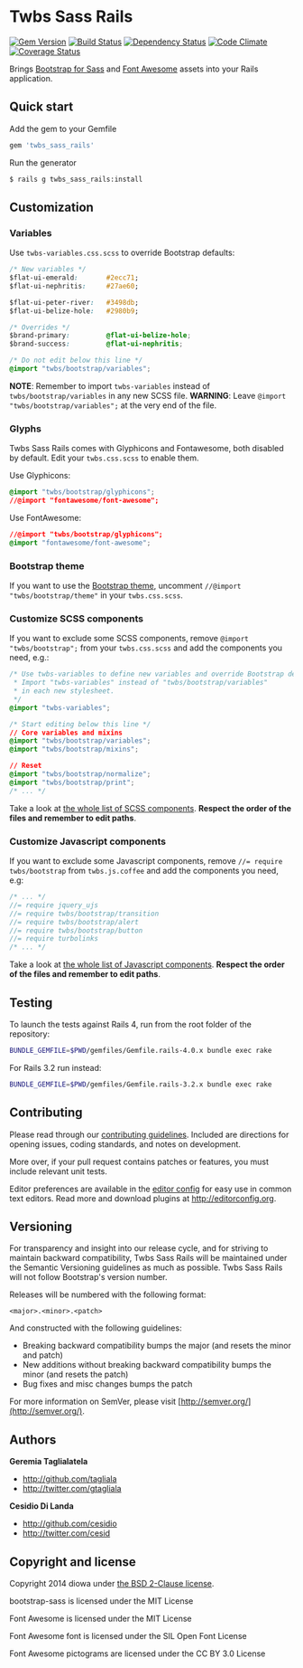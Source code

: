 # Twbs Sass Rails
[![Gem Version](https://badge.fury.io/rb/twbs_sass_rails.png)](http://badge.fury.io/rb/twbs_sass_rails)
[![Build Status](https://secure.travis-ci.org/diowa/twbs_sass_rails.png?branch=master)](https://travis-ci.org/diowa/twbs_sass_rails)
[![Dependency Status](https://gemnasium.com/diowa/twbs_sass_rails.png)](https://gemnasium.com/diowa/twbs_sass_rails)
[![Code Climate](https://codeclimate.com/github/diowa/twbs_sass_rails.png)](https://codeclimate.com/github/diowa/twbs_sass_rails)
[![Coverage Status](https://coveralls.io/repos/diowa/twbs_sass_rails/badge.png?branch=master)](https://coveralls.io/r/diowa/twbs_sass_rails)

Brings [Bootstrap for Sass](http://getbootstrap.com/) and [Font Awesome](http://fontawesome.io) assets into your Rails application.



## Quick start

Add the gem to your Gemfile
```rb
gem 'twbs_sass_rails'
```

Run the generator
```bash
$ rails g twbs_sass_rails:install
```



## Customization

### Variables
Use `twbs-variables.css.scss` to override Bootstrap defaults:
```css
/* New variables */
$flat-ui-emerald:       #2ecc71;
$flat-ui-nephritis:     #27ae60;

$flat-ui-peter-river:   #3498db;
$flat-ui-belize-hole:   #2980b9;

/* Overrides */
$brand-primary:         @flat-ui-belize-hole;
$brand-success:         @flat-ui-nephritis;

/* Do not edit below this line */
@import "twbs/bootstrap/variables";
```
**NOTE**: Remember to import `twbs-variables` instead of `twbs/bootstrap/variables` in any new SCSS file.
**WARNING**: Leave `@import "twbs/bootstrap/variables";` at the very end of the file.

### Glyphs
Twbs Sass Rails comes with Glyphicons and Fontawesome, both disabled by default. Edit your `twbs.css.scss` to enable them.

Use Glyphicons:
```css
@import "twbs/bootstrap/glyphicons";
//@import "fontawesome/font-awesome";
```

Use FontAwesome:
```css
//@import "twbs/bootstrap/glyphicons";
@import "fontawesome/font-awesome";
```

### Bootstrap theme
If you want to use the [Bootstrap theme](http://getbootstrap.com/examples/theme/), uncomment `//@import "twbs/bootstrap/theme"` in your `twbs.css.scss`.

### Customize SCSS components
If you want to exclude some SCSS components, remove `@import "twbs/bootstrap";` from your `twbs.css.scss` and add the components you need, e.g.:
```css
/* Use twbs-variables to define new variables and override Bootstrap defaults.
 * Import "twbs-variables" instead of "twbs/bootstrap/variables"
 * in each new stylesheet.
 */
@import "twbs-variables";

/* Start editing below this line */
// Core variables and mixins
@import "twbs/bootstrap/variables";
@import "twbs/bootstrap/mixins";

// Reset
@import "twbs/bootstrap/normalize";
@import "twbs/bootstrap/print";
/* ... */
```
Take a look at [the whole list of SCSS components](/vendor/assets/stylesheets/twbs/bootstrap/bootstrap.scss). **Respect the order of the files and remember to edit paths**.

### Customize Javascript components
If you want to exclude some Javascript components, remove `//= require twbs/bootstrap` from `twbs.js.coffee` and add the components you need, e.g:
```js
/* ... */
//= require jquery_ujs
//= require twbs/bootstrap/transition
//= require twbs/bootstrap/alert
//= require twbs/bootstrap/button
//= require turbolinks
/* ... */
```
Take a look at [the whole list of Javascript components](/vendor/assets/javascripts/twbs/bootstrap.js). **Respect the order of the files and remember to edit paths**.



## Testing

To launch the tests against Rails 4, run from the root folder of the repository:
```bash
BUNDLE_GEMFILE=$PWD/gemfiles/Gemfile.rails-4.0.x bundle exec rake
```

For Rails 3.2 run instead:
```bash
BUNDLE_GEMFILE=$PWD/gemfiles/Gemfile.rails-3.2.x bundle exec rake
```



## Contributing

Please read through our [contributing guidelines](CONTRIBUTING.md). Included are directions for opening issues, coding standards, and notes on development.

More over, if your pull request contains patches or features, you must include relevant unit tests.

Editor preferences are available in the [editor config](.editorconfig) for easy use in common text editors. Read more and download plugins at <http://editorconfig.org>.



## Versioning

For transparency and insight into our release cycle, and for striving to maintain backward compatibility, Twbs Sass Rails will be maintained under the Semantic Versioning guidelines as much as possible. Twbs Sass Rails will not follow Bootstrap's version number.

Releases will be numbered with the following format:

`<major>.<minor>.<patch>`

And constructed with the following guidelines:

* Breaking backward compatibility bumps the major (and resets the minor and patch)
* New additions without breaking backward compatibility bumps the minor (and resets the patch)
* Bug fixes and misc changes bumps the patch

For more information on SemVer, please visit [http://semver.org/](http://semver.org/).



## Authors

**Geremia Taglialatela**

+ http://github.com/tagliala
+ http://twitter.com/gtagliala

**Cesidio Di Landa**

+ http://github.com/cesidio
+ http://twitter.com/cesid



## Copyright and license

Copyright 2014 diowa under [the BSD 2-Clause license](LICENSE).

bootstrap-sass is licensed under the MIT License

Font Awesome is licensed under the MIT License

Font Awesome font is licensed under the SIL Open Font License

Font Awesome pictograms are licensed under the CC BY 3.0 License
